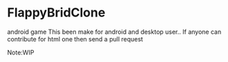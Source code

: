 # FlappyBridClone
android game
This been make for android and desktop user..
If anyone can contribute for  html one then send a pull request 

Note:WIP

